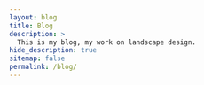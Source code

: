 ```yaml
---
layout: blog
title: Blog
description: >
  This is my blog, my work on landscape design.
hide_description: true
sitemap: false
permalink: /blog/
---
```

